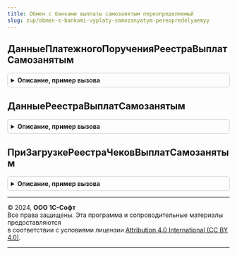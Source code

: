 ```yaml
---
title: Обмен с банками выплаты самозанятым переопределяемый
slug: zup/obmen-s-bankami-vyplaty-samozanyatym-pereopredelyaemyy
---
```



## ДанныеПлатежногоПорученияРеестраВыплатСамозанятым
<details style="margin: 1em 0; padding: 0.5em; border: 1px solid #ccc; border-radius: 6px;">

<summary style="font-weight: bold; cursor: pointer;">Описание, пример вызова</summary>

```bsl

// Возвращает данные в виде структуры по связанному документу ПлатежноеПоручение
//
// Параметры:
//		РеестрВыплатыСамозанятым - ДокументСсылка
//		ДанныеПлатежногоПоручения - Структура - структура задается функцией-конструктором ОбменСБанкамиВыплатыСамозанятымСлужебный.ДанныеПлатежногоПоручения()
//
Процедура ДанныеПлатежногоПорученияРеестраВыплатСамозанятым(РеестрВыплатыСамозанятым, ДанныеПлатежногоПоручения) Экспорт
```

Пример вызова
```bsl
ОбменСБанкамиВыплатыСамозанятымПереопределяемый.ДанныеПлатежногоПорученияРеестраВыплатСамозанятым(РеестрВыплатыСамозанятым, ДанныеПлатежногоПоручения) 
```
</details>

## ДанныеРеестраВыплатСамозанятым
<details style="margin: 1em 0; padding: 0.5em; border: 1px solid #ccc; border-radius: 6px;">

<summary style="font-weight: bold; cursor: pointer;">Описание, пример вызова</summary>

```bsl

// Получает данные документов из документа РеестрВыплатыСамозанятым и заполняет данные в структуре ДанныеДокументов
//
// Параметры:
//		РеестрВыплатыСамозанятым - ДокументСсылка - ссылка на документ,
//										по которому требуется получить данные.
//		ДанныеДокумента - Структура - структура задается функцией-конструктором
//										ОбменСБанкамиВыплатыСамозанятымСлужебный.ДанныеЗаполненияРеестрВыплатСамозанятым()
//
Процедура ДанныеРеестраВыплатСамозанятым(РеестрВыплатыСамозанятым, ДанныеДокумента) Экспорт
```

Пример вызова
```bsl
ОбменСБанкамиВыплатыСамозанятымПереопределяемый.ДанныеРеестраВыплатСамозанятым(РеестрВыплатыСамозанятым, ДанныеДокумента) 
```
</details>

## ПриЗагрузкеРеестраЧековВыплатСамозанятым
<details style="margin: 1em 0; padding: 0.5em; border: 1px solid #ccc; border-radius: 6px;">

<summary style="font-weight: bold; cursor: pointer;">Описание, пример вызова</summary>

```bsl

// Осуществляет загрузку информации по чекам самозанятых в документ Выплаты самозанятым
//
// Параметры:
//		ДанныеЗаполнения - Структура - данные для заполнения информации по чекам
//			- ОбщиеДанные - Структура - данные для заполнения обшей информации по чекам,
//								определяется функцией-конструктором ОбменСБанкамиВыплатыСамозанятымСлужебный.ДанныеЗаполнения()
//			- МассивЧеков - Массив - массив из структур ДанныеЗаполненияЧекСамозанятого
//				* ДанныеЗаполненияЧекСамозанятого - Структура - данные для заполнения информации по чекам по каждому самозанятому,
//						определяется функцией-конструктором ОбменСБанкамиВыплатыСамозанятымСлужебный.ДанныеЗаполнения()
//			- КонтрольныеСуммы - Структура - данные для контроля заполнения
//				* КоличествоЗаписей - Число - количество записей про выплаты самозанятым
//				* СуммаИтого - Число - итоговая сумма, выплаченная самозанятым банком
//		СсылкаНаДокумент - ДокументСсылка - документ, в котором происходит заполнение данных
//
Процедура ПриЗагрузкеРеестраЧековВыплатСамозанятым(ДанныеЗаполнения, СсылкаНаДокумент) Экспорт
```

Пример вызова
```bsl
ОбменСБанкамиВыплатыСамозанятымПереопределяемый.ПриЗагрузкеРеестраЧековВыплатСамозанятым(ДанныеЗаполнения, СсылкаНаДокумент) 
```
</details>

---

© 2024, **ООО 1С-Софт**  
Все права защищены. Эта программа и сопроводительные материалы предоставляются  
в соответствии с условиями лицензии [Attribution 4.0 International (CC BY 4.0)](https://creativecommons.org/licenses/by/4.0/legalcode).

---
